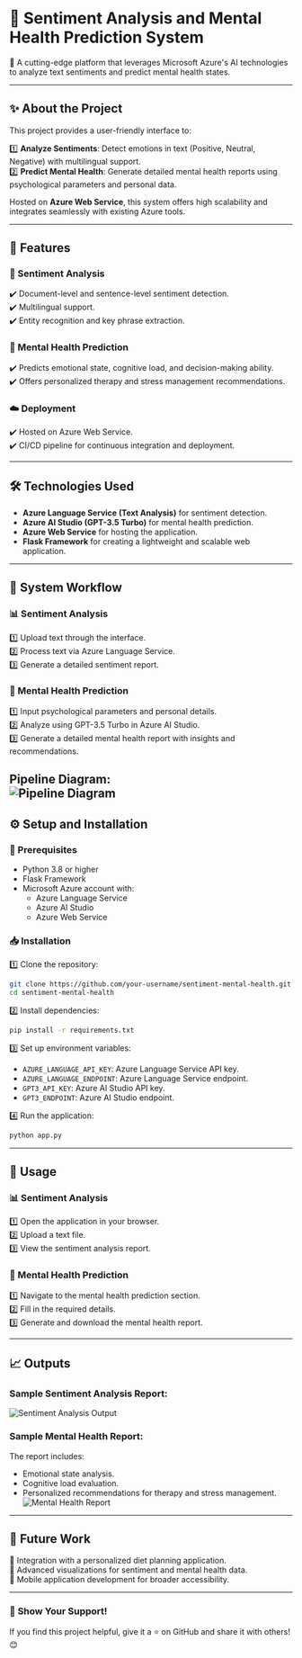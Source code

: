 # 🌟 **Sentiment Analysis and Mental Health Prediction System**  

🚀 A cutting-edge platform that leverages Microsoft Azure's AI technologies to analyze text sentiments and predict mental health states.  

---

## ✨ **About the Project**  

This project provides a user-friendly interface to:  

1️⃣ **Analyze Sentiments**: Detect emotions in text (Positive, Neutral, Negative) with multilingual support.  
2️⃣ **Predict Mental Health**: Generate detailed mental health reports using psychological parameters and personal data.  

Hosted on **Azure Web Service**, this system offers high scalability and integrates seamlessly with existing Azure tools.

---

## 🌟 **Features**  

### 📝 Sentiment Analysis  
✔️ Document-level and sentence-level sentiment detection.  
✔️ Multilingual support.  
✔️ Entity recognition and key phrase extraction.  

### 🧠 Mental Health Prediction  
✔️ Predicts emotional state, cognitive load, and decision-making ability.  
✔️ Offers personalized therapy and stress management recommendations.  

### ☁️ Deployment  
✔️ Hosted on Azure Web Service.  
✔️ CI/CD pipeline for continuous integration and deployment.  

---

## 🛠️ **Technologies Used**  

- **Azure Language Service (Text Analysis)** for sentiment detection.  
- **Azure AI Studio (GPT-3.5 Turbo)** for mental health prediction.  
- **Azure Web Service** for hosting the application.  
- **Flask Framework** for creating a lightweight and scalable web application.  

---

## 🔄 **System Workflow**  

### 📊 Sentiment Analysis  
1️⃣ Upload text through the interface.  
2️⃣ Process text via Azure Language Service.  
3️⃣ Generate a detailed sentiment report.  

### 🧠 Mental Health Prediction  
1️⃣ Input psychological parameters and personal details.  
2️⃣ Analyze using GPT-3.5 Turbo in Azure AI Studio.  
3️⃣ Generate a detailed mental health report with insights and recommendations.  

**Pipeline Diagram:**  
![Pipeline Diagram](https://github.com/user-attachments/assets/85011672-e5a0-42bb-b8e6-6468a0e2e431)
---

## ⚙️ **Setup and Installation**  

### 🔧 Prerequisites  
- Python 3.8 or higher  
- Flask Framework  
- Microsoft Azure account with:  
  - Azure Language Service  
  - Azure AI Studio  
  - Azure Web Service  

### 📥 Installation  
1️⃣ Clone the repository:  
```bash  
git clone https://github.com/your-username/sentiment-mental-health.git  
cd sentiment-mental-health  
```  

2️⃣ Install dependencies:  
```bash  
pip install -r requirements.txt  
```  

3️⃣ Set up environment variables:  
- `AZURE_LANGUAGE_API_KEY`: Azure Language Service API key.  
- `AZURE_LANGUAGE_ENDPOINT`: Azure Language Service endpoint.  
- `GPT3_API_KEY`: Azure AI Studio API key.  
- `GPT3_ENDPOINT`: Azure AI Studio endpoint.  

4️⃣ Run the application:  
```bash  
python app.py  
```  

---

## 🎯 **Usage**  

### 📊 Sentiment Analysis  
1️⃣ Open the application in your browser.  
2️⃣ Upload a text file.  
3️⃣ View the sentiment analysis report.  

### 🧠 Mental Health Prediction  
1️⃣ Navigate to the mental health prediction section.  
2️⃣ Fill in the required details.  
3️⃣ Generate and download the mental health report.  

---

## 📈 **Outputs**  
### Sample Sentiment Analysis Report:  
![Sentiment Analysis Output](https://github.com/user-attachments/assets/96342d74-9deb-4d64-9285-0746716fdd47)


### Sample Mental Health Report:  
The report includes:  
- Emotional state analysis.  
- Cognitive load evaluation.  
- Personalized recommendations for therapy and stress management.
![Mental Health Report](https://github.com/user-attachments/assets/62cb5218-510f-4022-ad83-384933a0efb1)


---

## 🚀 **Future Work**  

🔹 Integration with a personalized diet planning application.  
🔹 Advanced visualizations for sentiment and mental health data.  
🔹 Mobile application development for broader accessibility.  

---

### 🌟 **Show Your Support!**  

If you find this project helpful, give it a ⭐ on GitHub and share it with others! 😊  

